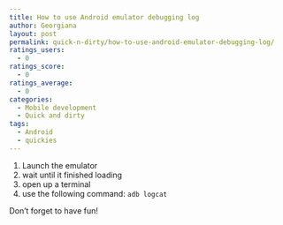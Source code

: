 ```yaml
---
title: How to use Android emulator debugging log
author: Georgiana
layout: post
permalink: quick-n-dirty/how-to-use-android-emulator-debugging-log/
ratings_users:
  - 0
ratings_score:
  - 0
ratings_average:
  - 0
categories:
  - Mobile development
  - Quick and dirty
tags:
  - Android
  - quickies
---
```

  1. Launch the emulator
  2. wait until it finished loading
  3. open up a terminal
  4. use the following command: `adb logcat`

Don&#8217;t forget to have fun!
